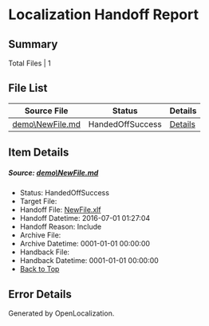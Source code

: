 # <a name='report-top'></a> Localization Handoff Report

## Summary
 Total Files | 1

## File List
 Source File | Status | Details 
 ----------- | ------ | ------- 
 [demo\NewFile.md](https://github.com/OpenLocalizationOrg/win-cpub-itpro-docs/blob/7535186d754ee37d8f4e30d3582c0d2e047e3dd2/demo/NewFile.md) | HandedOffSuccess | [Details](#8174832ead88eb419ee8ceb47394a67d9d522e37201)

## Item Details
##### <a name='8174832ead88eb419ee8ceb47394a67d9d522e37201'></a> Source: [demo\NewFile.md](https://github.com/OpenLocalizationOrg/win-cpub-itpro-docs/blob/7535186d754ee37d8f4e30d3582c0d2e047e3dd2/demo/NewFile.md)
* Status: HandedOffSuccess
* Target File: 
* Handoff File: [NewFile.xlf](https://github.com/OpenLocalizationOrg/wdg-test.handoff/blob/e41ba939881bafbd9507a1f8b62fc90b58a61ce3/ol-handoff/en-us.win-cpub-itpro-docs/demo/NewFile.xlf)
* Handoff Datetime: 2016-07-01 01:27:04
* Handoff Reason: Include
* Archive File: 
* Archive Datetime: 0001-01-01 00:00:00
* Handback File: 
* Handback Datetime: 0001-01-01 00:00:00
* [Back to Top](#report-top)


## Error Details

Generated by OpenLocalization.
